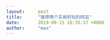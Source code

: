 ```yaml
---
layout:     post
title:      "推荐两个实用好玩的网站"
date:       2019-09-15 15:35:37 +0800
author:     "max"
---
```

